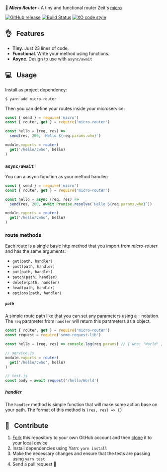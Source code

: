 :station:  _**Micro Router -**_ A tiny and functional router Zeit's [micro](https://github.com/zeit/micro)

[![GitHub release](https://img.shields.io/github/release/pedronauck/micro-router.svg)]()
[![Build Status](https://travis-ci.org/pedronauck/micro-router.svg?branch=master)](https://travis-ci.org/pedronauck/micro-router)
[![XO code style](https://img.shields.io/badge/code_style-XO-5ed9c7.svg)](https://github.com/sindresorhus/xo)

## 👌 &nbsp; Features

- **Tiny**. Just 23 lines of code.
- **Functional**. Write your method using functions.
- **Async**. Design to use with `async/await`

## 💻 &nbsp; Usage

Install as project dependency:

```bash
$ yarn add micro-router
```

Then you can define your routes inside your microservice:

```js
const { send } = require('micro')
const { router, get } = require('micro-router')

const hello = (req, res) =>
  send(res, 200, `Hello ${req.params.who}`)

module.exports = router(
  get('/hello/:who', hello)
)
```

### `async/await`

You can a async function as your method handler:

```js
const { send } = require('micro')
const { router, get } = require('micro-router')

const hello = async (req, res) =>
  send(res, 200, await Promise.resolve(`Hello ${req.params.who}`))

module.exports = router(
  get('/hello/:who', hello)
)
```

### route methods

Each route is a single basic http method that you import from *micro-router* and has the same arguments:

- `get(path, handler)`
- `post(path, handler)`
- `put(path, handler)`
- `patch(path, handler)`
- `delete(path, handler)`
- `head(path, handler)`
- `options(path, handler)`

##### `path`

A simple route path like that you can set any parameters using a `:` notation.
The `req` parameter from `handler` will return this parameters as a object.

```js
const { router, get } = require('micro-router')
const request = require('some-request-lib')

const hello = (req, res) => console.log(req.params) // { who: 'World' }

// service.js
module.exports = router(
  get('/hello/:who', hello)
)

// test.js
const body = await request('/hello/World')
```

##### handler

The `handler` method is simple function that will make some action base on your path. The format of this method is `(res, res) => {}`

## 🕺 &nbsp; Contribute

1. [Fork](https://help.github.com/articles/fork-a-repo/) this repository to your own GitHub account and then [clone](https://help.github.com/articles/cloning-a-repository/) it to your local device
2. Install dependencies using Yarn: `yarn install`
3. Make the necessary changes and ensure that the tests are passing using `yarn test`
4. Send a pull request 🙌
